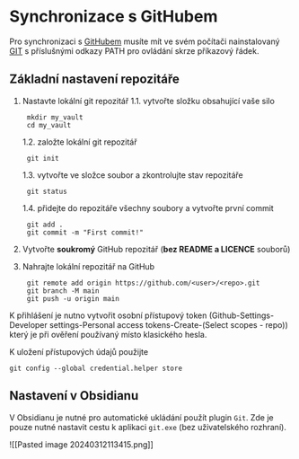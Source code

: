 # Synchronizace s GitHubem

Pro synchronizaci s [GitHubem](https://github.com/) musíte mít ve svém počítači nainstalovaný [GIT](https://git-scm.com/https://git-scm.com/) s příslušnými odkazy PATH pro ovládání skrze příkazový řádek.

## Základní nastavení repozitáře
1. Nastavte lokální git repozitář
	1.1. vytvořte složku obsahující vaše silo

		mkdir my_vault
		cd my_vault

	1.2. založte lokální git repozitář

		git init

	1.3. vytvořte ve složce soubor a zkontrolujte stav repozitáře
	
		git status
	
	1.4. přidejte do repozitáře všechny soubory a vytvořte první commit
	
		git add .
		git commit -m "First commit!"

2. Vytvořte **soukromý** GitHub repozitář (**bez README a LICENCE** souborů)
3. Nahrajte lokální repozitář na GitHub

		git remote add origin https://github.com/<user>/<repo>.git
		git branch -M main
		git push -u origin main

K přihlášení je nutno vytvořit osobní přístupový token (Github-Settings-Developer settings-Personal access tokens-Create-(Select scopes - repo)) který je při ověření používaný místo klasického hesla.

K uložení přístupových údajů použijte

	git config --global credential.helper store

## Nastavení v Obsidianu
V Obsidianu je nutné pro automatické ukládání použít plugin `Git`. Zde je pouze nutné nastavit cestu k aplikaci `git.exe` (bez uživatelského rozhraní).

![[Pasted image 20240312113415.png]]
